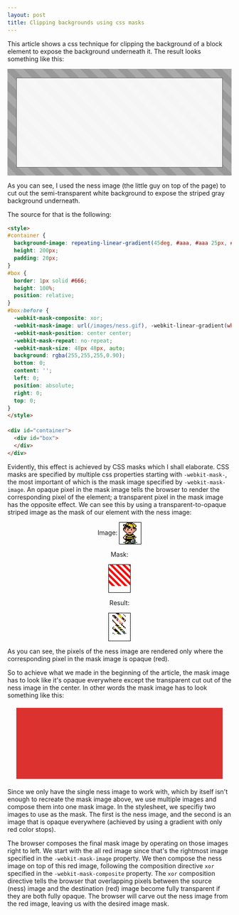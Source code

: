 ```yaml
---
layout: post
title: Clipping backgrounds using css masks
---
```

This article shows a css technique for clipping the background of a block element to expose the background underneath it. The result looks something like this:

<style>
#container {
  background-image: repeating-linear-gradient(45deg, #aaa, #aaa 15px, #999 15px, #999 30px);
  height: 200px;
  padding: 20px;
}
#box {
  border: 1px solid #666;
  height: 100%;
  position: relative;
}
#box:before {
  -webkit-mask-composite: xor;
  -webkit-mask-image: url(/images/ness.gif), -webkit-linear-gradient(white, white);
  -webkit-mask-position: center center;
  -webkit-mask-repeat: no-repeat;
  -webkit-mask-size: 48px 48px, auto;
  background: rgba(255,255,255,0.90);
  bottom: 0;
  content: '';
  left: 0;
  position: absolute;
  right: 0;
  top: 0;
}
</style>

<div id="container">
  <div id="box">
  </div>
</div>

As you can see, I used the ness image (the little guy on top of the page) to cut out the semi-transparent white background to expose the striped gray background underneath.

The source for that is the following:

```html
<style>
#container {
  background-image: repeating-linear-gradient(45deg, #aaa, #aaa 25px, #999 25px, #999 50px);
  height: 200px;
  padding: 20px;
}
#box {
  border: 1px solid #666;
  height: 100%;
  position: relative;
}
#box:before {
  -webkit-mask-composite: xor;
  -webkit-mask-image: url(/images/ness.gif), -webkit-linear-gradient(white, white);
  -webkit-mask-position: center center;
  -webkit-mask-repeat: no-repeat;
  -webkit-mask-size: 48px 48px, auto;
  background: rgba(255,255,255,0.90);
  bottom: 0;
  content: '';
  left: 0;
  position: absolute;
  right: 0;
  top: 0;
}
</style>

<div id="container">
  <div id="box">
  </div>
</div>
```

Evidently, this effect is achieved by CSS masks which I shall elaborate. CSS masks are specified by multiple css properties starting with `-webkit-mask-`, the most important of which is the mask image specified by `-webkit-mask-image`. An opaque pixel in the mask image tells the browser to render the corresponding pixel of the element; a transparent pixel in the mask image has the opposite effect. We can see this by using a transparent-to-opaque striped image as the mask of our element with the ness image:

<div style="text-align: center">
  Image: <div style="display: inline-block; border: 1px solid black; vertical-align: middle;">
    <img src="/images/ness.gif" style="display: block">
  </div>

  Mask: <div style="display: inline-block; border: 1px solid black; vertical-align: middle;">
    <div style="display: block; width: 48px; height: 48px; background: repeating-linear-gradient(45deg, transparent, transparent 5px, red 5px, red 10px);"></div>
  </div>

  Result: <div style="display: inline-block; border: 1px solid black; vertical-align: middle;">
    <img src="/images/ness.gif" style="-webkit-mask-image: repeating-linear-gradient(45deg, transparent, transparent 5px, red 5px, red 10px); display: block;">
  </div>
</div>

As you can see, the pixels of the ness image are rendered only where the corresponding pixel in the mask image is opaque (red).

So to achieve what we made in the beginning of the article, the mask image has to look like it's opaque everywhere except the transparent cut out of the ness image in the center. In other words the mask image has to look something like this:

<div style="
  -webkit-mask-composite: xor;
  -webkit-mask-image: url(/images/ness.gif), -webkit-linear-gradient(red, red);
  -webkit-mask-position: center center;
  -webkit-mask-repeat: no-repeat;
  -webkit-mask-size: 48px 48px, auto;
  background: #dc322f;
  height: 160px;
  margin: 20px;
"></div>

Since we only have the single ness image to work with, which by itself isn't enough to recreate the mask image above, we use multiple images and compose them into one mask image. In the stylesheet, we specifiy two images to use as the mask. The first is the ness image, and the second is an image that is opaque everywhere (achieved by using a gradient with only red color stops).

The browser composes the final mask image by operating on those images right to left. We start with the all red image since that's the rightmost image specified in the `-webkit-mask-image` property. We then compose the ness image on top of this red image, following the composition directive `xor` specified in the `-webkit-mask-composite` property. The `xor` composition directive tells the browser that overlapping pixels between the source (ness) image and the destination (red) image become fully transparent if they are both fully opaque. The browser will carve out the ness image from the red image, leaving us with the desired image mask.
